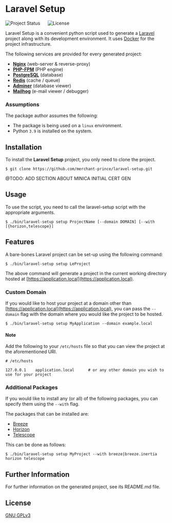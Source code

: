 # Laravel Setup

![Project Status](https://img.shields.io/badge/status-active-brightgreen?style=flat-square)
&nbsp;&nbsp;&nbsp;&nbsp;
![License](https://img.shields.io/badge/license-GNU%20GPLv3-brightgreen?style=flat-square)

Laravel Setup is a convenient python script used to generate a [Laravel](https://laravel.com) project along with its
development environment. It uses [Docker](https://www.docker.com) for the project infrastructure.

The following services are provided for every generated project:

* **[Nginx](https://www.nginx.com)** (web-server & reverse-proxy)
* **[PHP-FPM](https://www.php.net/manual/en/install.fpm.php)** (PHP engine)
* **[PostgreSQL](https://www.postgresql.org)** (database)
* **[Redis](https://redis.io)** (cache / queue)
* **[Adminer](https://www.adminer.org)** (database viewer)
* **[Mailhog](https://github.com/mailhog/MailHog)** (e-mail viewer / debugger)


### Assumptions

The package author assumes the following:

* The package is being used on a ```linux``` environment.
* Python ```3.9``` is installed on the system.


## Installation

To install the **Laravel Setup** project, you only need to clone the project.

```shell
$ git clone https://github.com/merchant-prince/laravel-setup.git
```

@TODO: ADD SECTION ABOUT MINICA INITIAL CERT GEN


## Usage

To use the script, you need to call the laravel-setup script with the appropriate arguments.

```shell
$ ./bin/laravel-setup setup ProjectName [--domain DOMAIN] [--with [{horizon,telescope}]
```


## Features

A bare-bones Laravel project can be set-up using the following command:

```shell script
$ ./bin/laravel-setup setup LeProject
```

The above command will generate a project in the current working directory hosted at
[https://application.local](https://application.local).


### Custom Domain

If you would like to host your project at a domain other than [https://application.local](https://application.local),
you can pass the ```--domain``` flag with the domain where you would like the project to be hosted.

```shell script
$ ./bin/laravel-setup setup MyApplication --domain example.local
```


#### Note
Add the following to your ```/etc/hosts``` file so that you can view the project at the aforementioned URI.

```
# /etc/hosts

127.0.0.1    application.local      # or any other domain you wish to use for your project
```


### Additional Packages

If you would like to install any (or all) of the following packages, you can specify them using the ```--with``` flag.

The packages that can be installed are:

* [Breeze](https://laravel.com/docs/8.x/starter-kits#laravel-breeze)
* [Horizon](https://laravel.com/docs/8.x/horizon)
* [Telescope](https://laravel.com/docs/8.x/telescope)

This can be done as follows:

```shell script
$ ./bin/laravel-setup setup MyProject --with breeze|breeze.inertia horizon telescope
```


## Further Information

For further information on the generated project, see its README.md file.


## License

[GNU GPLv3](https://choosealicense.com/licenses/gpl-3.0)
